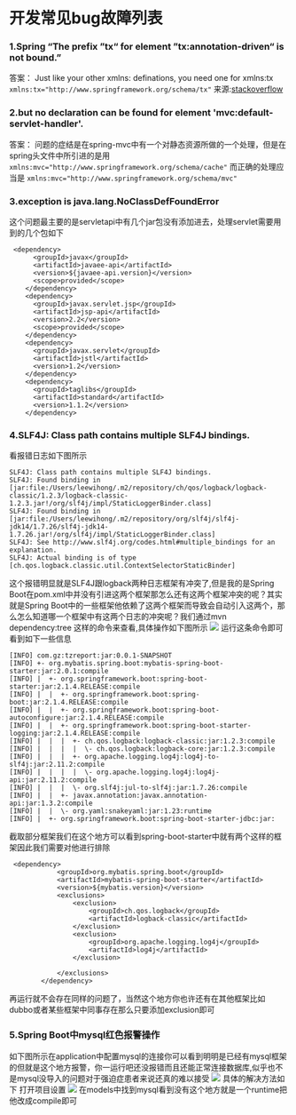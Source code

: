 # 开发常见bug故障列表
### 1.Spring “The prefix ”tx“ for element ”tx:annotation-driven“ is not bound.”
答案：
Just like your other xmlns: definations, you need one for xmlns:tx
```xmlns:tx="http://www.springframework.org/schema/tx"```
来源:[stackoverflow](https://stackoverflow.com/questions/10373222/spring-the-prefix-tx-for-element-txannotation-driven-is-not-bound)

### 2.but no declaration can be found for element 'mvc:default-servlet-handler'.
答案：
问题的症结是在spring-mvc中有一个对静态资源所做的一个处理，但是在spring头文件中所引进的是用
```xmlns:mvc="http://www.springframework.org/schema/cache"```
而正确的处理应当是
```xmlns:mvc="http://www.springframework.org/schema/mvc"```

### 3.exception is java.lang.NoClassDefFoundError
这个问题最主要的是servletapi中有几个jar包没有添加进去，处理servlet需要用到的几个包如下
```
 <dependency>
      <groupId>javax</groupId>
      <artifactId>javaee-api</artifactId>
      <version>${javaee-api.version}</version>
      <scope>provided</scope>
    </dependency>
    <dependency>
      <groupId>javax.servlet.jsp</groupId>
      <artifactId>jsp-api</artifactId>
      <version>2.2</version>
      <scope>provided</scope>
    </dependency>
    <dependency>
      <groupId>javax.servlet</groupId>
      <artifactId>jstl</artifactId>
      <version>1.2</version>
    </dependency>
    <dependency>
      <groupId>taglibs</groupId>
      <artifactId>standard</artifactId>
      <version>1.1.2</version>
    </dependency>
```
### 4.SLF4J: Class path contains multiple SLF4J bindings.
看报错日志如下图所示

```
SLF4J: Class path contains multiple SLF4J bindings.
SLF4J: Found binding in [jar:file:/Users/leewihong/.m2/repository/ch/qos/logback/logback-classic/1.2.3/logback-classic-1.2.3.jar!/org/slf4j/impl/StaticLoggerBinder.class]
SLF4J: Found binding in [jar:file:/Users/leewihong/.m2/repository/org/slf4j/slf4j-jdk14/1.7.26/slf4j-jdk14-1.7.26.jar!/org/slf4j/impl/StaticLoggerBinder.class]
SLF4J: See http://www.slf4j.org/codes.html#multiple_bindings for an explanation.
SLF4J: Actual binding is of type [ch.qos.logback.classic.util.ContextSelectorStaticBinder]
```
这个报错明显就是SLF4J跟logback两种日志框架有冲突了,但是我的是Spring Boot在pom.xml中并没有引进这两个框架那怎么还有这两个框架冲突的呢？其实就是Spring Boot中的一些框架他依赖了这两个框架而导致会自动引入这两个，那么怎么知道哪一个框架中有这两个日志的冲突呢？我们通过mvn dependency:tree 这样的命令来查看,具体操作如下图所示
![](http://ww3.sinaimg.cn/large/006tNc79gy1g3p3nubhwuj319y0u0n25.jpg)
运行这条命令即可看到如下一些信息
```
[INFO] com.gz:tzreport:jar:0.0.1-SNAPSHOT
[INFO] +- org.mybatis.spring.boot:mybatis-spring-boot-starter:jar:2.0.1:compile
[INFO] |  +- org.springframework.boot:spring-boot-starter:jar:2.1.4.RELEASE:compile
[INFO] |  |  +- org.springframework.boot:spring-boot:jar:2.1.4.RELEASE:compile
[INFO] |  |  +- org.springframework.boot:spring-boot-autoconfigure:jar:2.1.4.RELEASE:compile
[INFO] |  |  +- org.springframework.boot:spring-boot-starter-logging:jar:2.1.4.RELEASE:compile
[INFO] |  |  |  +- ch.qos.logback:logback-classic:jar:1.2.3:compile
[INFO] |  |  |  |  \- ch.qos.logback:logback-core:jar:1.2.3:compile
[INFO] |  |  |  +- org.apache.logging.log4j:log4j-to-slf4j:jar:2.11.2:compile
[INFO] |  |  |  |  \- org.apache.logging.log4j:log4j-api:jar:2.11.2:compile
[INFO] |  |  |  \- org.slf4j:jul-to-slf4j:jar:1.7.26:compile
[INFO] |  |  +- javax.annotation:javax.annotation-api:jar:1.3.2:compile
[INFO] |  |  \- org.yaml:snakeyaml:jar:1.23:runtime
[INFO] |  +- org.springframework.boot:spring-boot-starter-jdbc:jar:
```
截取部分框架我们在这个地方可以看到spring-boot-starter中就有两个这样的框架因此我们需要对他进行排除

```
 <dependency>
            <groupId>org.mybatis.spring.boot</groupId>
            <artifactId>mybatis-spring-boot-starter</artifactId>
            <version>${mybatis.version}</version>
            <exclusions>
                <exclusion>
                    <groupId>ch.qos.logback</groupId>
                    <artifactId>logback-classic</artifactId>
                </exclusion>
                <exclusion>
                    <groupId>org.apache.logging.log4j</groupId>
                    <artifactId>log4j</artifactId>
                </exclusion>

            </exclusions>
        </dependency>
```
再运行就不会存在同样的问题了，当然这个地方你也许还有在其他框架比如dubbo或者某些框架中同事存在那么只要添加exclusion即可

### 5.Spring Boot中mysql红色报警操作
如下图所示在application中配置mysql的连接你可以看到明明是已经有mysql框架的但就是这个地方报警，你一运行吧还没报错而且还能正常连接数据库,似乎也不是mysql没导入的问题对于强迫症患者来说还真的难以接受
![](http://ww1.sinaimg.cn/large/006tNc79gy1g3p3vy57tbj317e068wgf.jpg)
具体的解决方法如下
打开项目设置
![](http://ww2.sinaimg.cn/large/006tNc79gy1g3p3zr3391j31ja0u0gv4.jpg)
在models中找到mysql看到没有这个地方就是一个runtime把他改成compile即可



